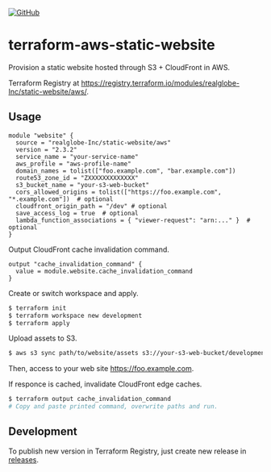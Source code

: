 
[![GitHub][github-image]][github-link]

  [github-image]: https://img.shields.io/github/release/realglobe-Inc/terraform-aws-static-website.svg
  [github-link]: https://github.com/realglobe-Inc/terraform-aws-static-website/releases

# terraform-aws-static-website

Provision a static website hosted through S3 + CloudFront in AWS.

Terraform Registry at https://registry.terraform.io/modules/realglobe-Inc/static-website/aws/.

## Usage

```hcl
module "website" {
  source = "realglobe-Inc/static-website/aws"
  version = "2.3.2"
  service_name = "your-service-name"
  aws_profile = "aws-profile-name"
  domain_names = tolist(["foo.example.com", "bar.example.com"])
  route53_zone_id = "ZXXXXXXXXXXXXX"
  s3_bucket_name = "your-s3-web-bucket"
  cors_allowed_origins = tolist(["https://foo.example.com", "*.example.com"])  # optional
  cloudfront_origin_path = "/dev" # optional
  save_access_log = true  # optional
  lambda_function_associations = { "viewer-request": "arn:..." }  # optional
}
```

Output CloudFront cache invalidation command.

```hcl
output "cache_invalidation_command" {
  value = module.website.cache_invalidation_command
}
```

Create or switch workspace and apply.

```bash
$ terraform init
$ terraform workspace new development
$ terraform apply
```

Upload assets to S3.

```bash
$ aws s3 sync path/to/website/assets s3://your-s3-web-bucket/development/ --profile aws-profile-name
```

Then, access to your web site https://foo.example.com.

If responce is cached, invalidate CloudFront edge caches.

```bash
$ terraform output cache_invalidation_command
# Copy and paste printed command, overwrite paths and run.
```

## Development

To publish new version in Terraform Registry, just create new release in [releases](https://github.com/realglobe-Inc/terraform-aws-static-website/releases).
